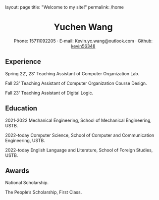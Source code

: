 layout: page
title: "Welcome to my site!"
permalink: /home

 <center>
     <h1>Yuchen Wang</h1>
     <div>
         <span>
             Phone:
             15711092205
         </span>
         ·
         <span>
             E-mail:
             Kevin.yc.wang@outlook.com
         </span>
         ·
         <span>
             Github:
             <a href="https://github.com/kevin56348">kevin56348</a>
         </span>
     </div>
 </center>

## Experience 

Spring 22', 23' Teaching Assistant of Computer Organization Lab.

Fall 23' Teaching Assistant of Computer Organization Course Design.

Fall 23' Teaching Assistant of Digital Logic.



## Education

2021-2022 Mechanical Engineering, School of Mechanical Engineering, USTB.

2022-today Computer Science, School of Computer and Communication Engineering, USTB.

2022-today English Language and Literature, School of Foreign Studies, USTB.

## Awards

National Scholarship.

The People’s Scholarship, First Class.

